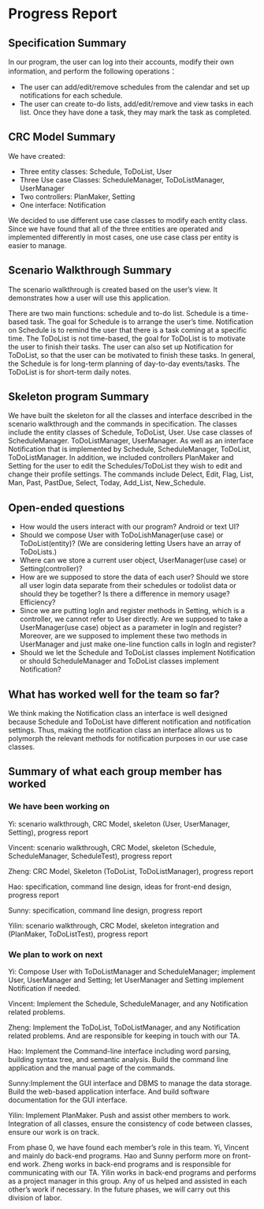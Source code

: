 # Progress Report

## Specification Summary

In our program, the user can log into their accounts, modify their own information, and perform the following operations：
* The user can add/edit/remove schedules from the calendar and set up notifications for each schedule.
* The user can create to-do lists, add/edit/remove and view tasks in each list. Once they have done a task, they may mark the task as completed.

## CRC Model Summary
We have created:
* Three entity classes: Schedule, ToDoList, User
* Three Use case Classes: ScheduleManager, ToDoListManager, UserManager
* Two controllers: PlanMaker, Setting
* One interface: Notification

We decided to use different use case classes to modify each entity class. Since we have found that all of the three 
entities are operated and implemented differently in most cases, one use case class per entity is easier to manage.

## Scenario Walkthrough Summary
The scenario walkthrough is created based on the user’s view. It demonstrates how a user will use this application.

There are two main functions: schedule and to-do list. Schedule is a time-based task. The goal for Schedule is to 
arrange the user’s time. Notification on Schedule is to remind the user that there is a task coming at a specific time. 
The ToDoList is not time-based, the goal for ToDoList is to motivate the user to finish their tasks. The user can also 
set up Notification for ToDoList, so that the user can be motivated to finish these tasks. In general, the Schedule is 
for long-term planning of day-to-day events/tasks. The ToDoList is for short-term daily notes.

## Skeleton program Summary
We have built the skeleton for all the classes and interface described in the scenario walkthrough and the commands in 
specification. The classes include the entity classes of Schedule, ToDoList, User. Use case classes of ScheduleManager. 
ToDoListManager, UserManager. As well as an interface Notification that is implemented by Schedule, ScheduleManager, 
ToDoList, ToDoListManager. In addition, we included controllers PlanMaker and Setting for the user to edit the 
Schedules/ToDoList they wish to edit and change their profile settings. The commands include Delect, Edit, Flag, List, 
Man, Past, PastDue, Select, Today, Add_List, New_Schedule.

## Open-ended questions
* How would the users interact with our program? Android or text UI?
* Should we compose User with ToDoLishManager(use case) or ToDoList(entity)? (We are considering letting Users have an array of ToDoLists.)
* Where can we store a current user object, UserManager(use case) or Setting(controller)?
* How are we supposed to store the data of each user? Should we store all user login data separate from their schedules or todolist data or should they be together? Is there a difference in memory usage? Efficiency?
* Since we are putting logIn and register methods in Setting, which is a controller, we cannot refer to User directly. Are we supposed to take a UserManager(use case) object as a parameter in logIn and register? Moreover, are we supposed to implement these two methods in UserManager and just make one-line function calls in logIn and register?
* Should we let the Schedule and ToDoList classes implement Notification or should ScheduleManager and ToDoList classes implement Notification?

## What has worked well for the team so far?
We think making the Notification class an interface is well designed because Schedule and ToDoList have different 
notification and notification settings. Thus, making the notification class an interface allows us to polymorph the 
relevant methods for notification purposes in our use case classes.
## Summary of what each group member has worked
### We have been working on
Yi: scenario walkthrough, CRC Model, skeleton (User, UserManager, Setting), progress report

Vincent: scenario walkthrough, CRC Model, skeleton (Schedule, ScheduleManager, ScheduleTest), progress report

Zheng: CRC Model, Skeleton (ToDoList, ToDoListManager), progress report

Hao: specification, command line design, ideas for front-end design, progress report

Sunny: specification, command line design, progress report

Yilin: scenario walkthrough, CRC Model, skeleton integration and (PlanMaker, ToDoListTest), progress report

### We plan to work on next
Yi: Compose User with ToDoListManager and ScheduleManager; implement User,
UserManager and Setting; let UserManager and Setting implement Notification if needed.

Vincent: Implement the Schedule, ScheduleManager, and any Notification related problems.

Zheng:  Implement the ToDoList, ToDoListManager, and any Notification related problems. And are responsible for keeping 
in touch with our TA.

Hao: Implement the Command-line interface including word parsing,  building syntax tree, and semantic analysis. Build 
the command line application and the manual page of the commands.

Sunny:Implement the GUI interface and DBMS to manage the data storage. Build the web-based application interface. And 
build software documentation for the GUI interface.

Yilin: Implement PlanMaker. Push and assist other members to work. Integration of all classes, ensure the consistency 
of code between classes, ensure our work is on track.  

From phase 0, we have found each member’s role in this team. Yi, Vincent and mainly do back-end programs. Hao and Sunny 
perform more on front-end work. Zheng works in back-end programs and is responsible for communicating with our TA. 
Yilin works in back-end programs and performs as a project manager in this group. Any of us helped and assisted in each 
other’s work if necessary. In the future phases, we will carry out this division of labor. 